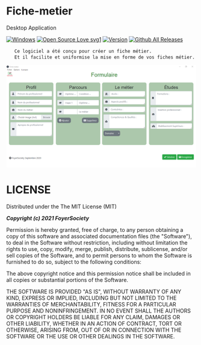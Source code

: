 # Fiche-metier
Desktop Application

[![Windows](https://img.shields.io/badge/Windows-yes-red.svg)](#README)
[![Open Source Love svg1](https://badges.frapsoft.com/os/v1/open-source.svg?v=103)](#README)
[![Version](https://img.shields.io/badge/Version-2.0.0-teal)](https://github.com/FoyerSociety/Fiche-metier/releases)
[![Github All Releases](https://img.shields.io/github/downloads/FoyerSociety/Fiche-metier/total.svg)](https://github.com/FoyerSociety/Fiche-metier/releases/download/v2.0.0/FicheMetier.exe)

         
       Ce logiciel a été conçu pour créer un fiche métier. 
       Et il facilite et uniformise la mise en forme de vos fiches métier.


<img src="https://github.com/FoyerSociety/Fiche-metier/blob/master/preview/1.PNG">


# LICENSE

Distributed under the The MIT License (MIT)

***Copyright (c) 2021 __FoyerSociety__***

Permission is hereby granted, free of charge, to any person obtaining a copy of this software and associated documentation files (the "Software"), to deal in the Software without restriction, including without limitation the rights to use, copy, modify, merge, publish, distribute, sublicense, and/or sell copies of the Software, and to permit persons to whom the Software is furnished to do so, subject to the following conditions:

The above copyright notice and this permission notice shall be included in all copies or substantial portions of the Software.

THE SOFTWARE IS PROVIDED "AS IS", WITHOUT WARRANTY OF ANY KIND, EXPRESS OR IMPLIED, INCLUDING BUT NOT LIMITED TO THE WARRANTIES OF MERCHANTABILITY, FITNESS FOR A PARTICULAR PURPOSE AND NONINFRINGEMENT. IN NO EVENT SHALL THE AUTHORS OR COPYRIGHT HOLDERS BE LIABLE FOR ANY CLAIM, DAMAGES OR OTHER LIABILITY, WHETHER IN AN ACTION OF CONTRACT, TORT OR OTHERWISE, ARISING FROM, OUT OF OR IN CONNECTION WITH THE SOFTWARE OR THE USE OR OTHER DEALINGS IN THE SOFTWARE.
